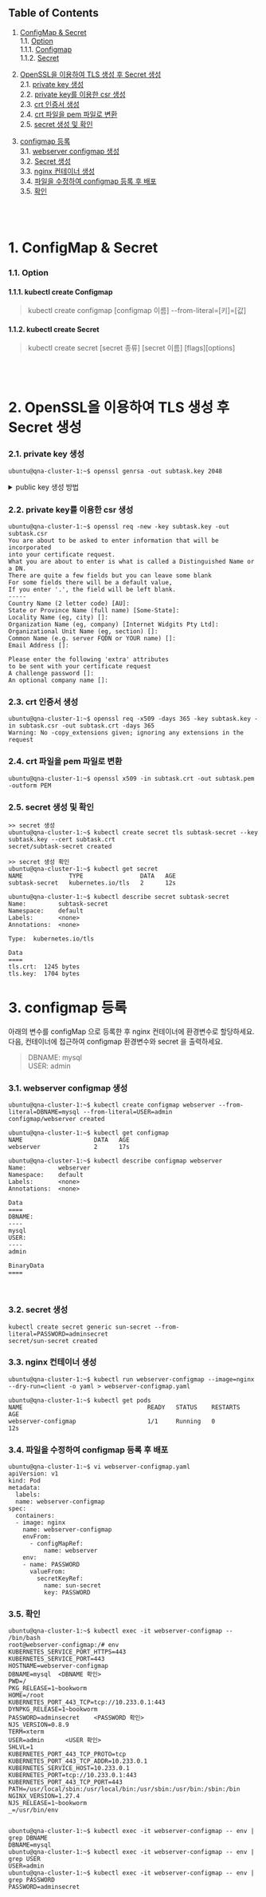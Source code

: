 ## Table of Contents

1. [ConfigMap & Secret](#1)<br>
  1.1. [Option](#1.1)<br>
  1.1.1. [Configmap](#1.1.1)<br>
  1.1.2. [Secret](#1.1.2)<br>

2. [OpenSSL을 이용하여 TLS 생성 후 Secret 생성](#2)<br>
  2.1. [private key 생성](#2.1)<br>
  2.2. [private key를 이용한 csr 생성](#2.2)<br>
  2.3. [crt 인증서 생성](#2.3)<br>
  2.4. [crt 파일을 pem 파일로 변환](#2.4)<br>
  2.5. [secret 생성 및 확인](#2.5)<br>

3. [configmap 등록](#3)<br>
  3.1. [webserver configmap 생성](#3.1)<br>
  3.2. [Secret 생성](#3.2)<br>
  3.3. [nginx 컨테이너 생성](#3.3)<br>
  3.4. [파일을 수정하여 configmap 등록 후 배포](#3.4)<br>
  3.5. [확인](#3.5)<br>

<br>
<br>


# <div id='1'> 1. ConfigMap & Secret

### <div id='1.1'> 1.1. Option

#### <div id='1.1.1'> 1.1.1. kubectl create Configmap
> kubectl create configmap [configmap 이름] --from-literal=[키]=[값]

#### <div id='1.1.2'> 1.1.2. kubectl create Secret
> kubectl create secret [secret 종류] [secret 이름] [flags][options]

<br>
<br>

# <div id='2'> 2. OpenSSL을 이용하여 TLS 생성 후 Secret 생성

### <div id='2.1'> 2.1. private key 생성

```
ubuntu@qna-cluster-1:~$ openssl genrsa -out subtask.key 2048
```

<details>
<summary> public key 생성 방법 </summary>
$ openssl rsa -in subtask.key -pubout -out publicSubtask.key
</details>

### <div id='2.2'> 2.2. private key를 이용한 csr 생성
```
ubuntu@qna-cluster-1:~$ openssl req -new -key subtask.key -out subtask.csr
You are about to be asked to enter information that will be incorporated
into your certificate request.
What you are about to enter is what is called a Distinguished Name or a DN.
There are quite a few fields but you can leave some blank
For some fields there will be a default value,
If you enter '.', the field will be left blank.
-----
Country Name (2 letter code) [AU]:
State or Province Name (full name) [Some-State]:
Locality Name (eg, city) []:
Organization Name (eg, company) [Internet Widgits Pty Ltd]:
Organizational Unit Name (eg, section) []:
Common Name (e.g. server FQDN or YOUR name) []:
Email Address []:

Please enter the following 'extra' attributes
to be sent with your certificate request
A challenge password []:
An optional company name []:
```

### <div id='2.3'> 2.3. crt 인증서 생성

```
ubuntu@qna-cluster-1:~$ openssl req -x509 -days 365 -key subtask.key -in subtask.csr -out subtask.crt -days 365
Warning: No -copy_extensions given; ignoring any extensions in the request
```

### <div id='2.4'> 2.4. crt 파일을 pem 파일로 변환
```
ubuntu@qna-cluster-1:~$ openssl x509 -in subtask.crt -out subtask.pem -outform PEM
```


### <div id='2.5'> 2.5. secret 생성 및 확인
```
>> secret 생성
ubuntu@qna-cluster-1:~$ kubectl create secret tls subtask-secret --key subtask.key --cert subtask.crt
secret/subtask-secret created

>> secret 생성 확인
ubuntu@qna-cluster-1:~$ kubectl get secret
NAME             TYPE                DATA   AGE
subtask-secret   kubernetes.io/tls   2      12s

ubuntu@qna-cluster-1:~$ kubectl describe secret subtask-secret
Name:         subtask-secret
Namespace:    default
Labels:       <none>
Annotations:  <none>

Type:  kubernetes.io/tls

Data
====
tls.crt:  1245 bytes
tls.key:  1704 bytes

```

# <div id='3'> 3. configmap 등록

아래의 변수를 configMap 으로 등록한 후 nginx 컨테이너에 환경변수로 할당하세요. 다음, 컨테이너에 접근하여 configmap 환경변수와 secret 을 출력하세요.
> DBNAME: mysql <br>
> USER: admin  <br>


### <div id='3.1'> 3.1. webserver configmap 생성
``` 
ubuntu@qna-cluster-1:~$ kubectl create configmap webserver --from-literal=DBNAME=mysql --from-literal=USER=admin
configmap/webserver created

ubuntu@qna-cluster-1:~$ kubectl get configmap
NAME                    DATA   AGE
webserver               2      17s

ubuntu@qna-cluster-1:~$ kubectl describe configmap webserver
Name:         webserver
Namespace:    default
Labels:       <none>
Annotations:  <none>

Data
====
DBNAME:
----
mysql
USER:
----
admin

BinaryData
====
```
<br>

### <div id='3.2'> 3.2. secret 생성
```
kubectl create secret generic sun-secret --from-literal=PASSWORD=adminsecret
secret/sun-secret created
```


### <div id='3.3'> 3.3. nginx 컨테이너 생성

```
ubuntu@qna-cluster-1:~$ kubectl run webserver-configmap --image=nginx --dry-run=client -o yaml > webserver-configmap.yaml
```

```
ubuntu@qna-cluster-1:~$ kubectl get pods
NAME                                   READY   STATUS    RESTARTS   AGE
webserver-configmap                    1/1     Running   0          12s

```
### <div id='3.4'> 3.4. 파일을 수정하여 configmap 등록 후 배포

```
ubuntu@qna-cluster-1:~$ vi webserver-configmap.yaml 
apiVersion: v1
kind: Pod
metadata:
  labels:
  name: webserver-configmap
spec:
  containers:
  - image: nginx
    name: webserver-configmap
    envFrom:
      - configMapRef:
          name: webserver
    env:
    - name: PASSWORD
      valueFrom:
        secretKeyRef:
          name: sun-secret
          key: PASSWORD

```


### <div id='3.5'> 3.5. 확인
```
ubuntu@qna-cluster-1:~$ kubectl exec -it webserver-configmap -- /bin/bash 
root@webserver-configmap:/# env
KUBERNETES_SERVICE_PORT_HTTPS=443
KUBERNETES_SERVICE_PORT=443
HOSTNAME=webserver-configmap
DBNAME=mysql  <DBNAME 확인>
PWD=/
PKG_RELEASE=1~bookworm
HOME=/root
KUBERNETES_PORT_443_TCP=tcp://10.233.0.1:443
DYNPKG_RELEASE=1~bookworm
PASSWORD=adminsecret    <PASSWORD 확인>
NJS_VERSION=0.8.9
TERM=xterm
USER=admin      <USER 확인>
SHLVL=1
KUBERNETES_PORT_443_TCP_PROTO=tcp
KUBERNETES_PORT_443_TCP_ADDR=10.233.0.1
KUBERNETES_SERVICE_HOST=10.233.0.1
KUBERNETES_PORT=tcp://10.233.0.1:443
KUBERNETES_PORT_443_TCP_PORT=443
PATH=/usr/local/sbin:/usr/local/bin:/usr/sbin:/usr/bin:/sbin:/bin
NGINX_VERSION=1.27.4
NJS_RELEASE=1~bookworm
_=/usr/bin/env


ubuntu@qna-cluster-1:~$ kubectl exec -it webserver-configmap -- env | grep DBNAME
DBNAME=mysql
ubuntu@qna-cluster-1:~$ kubectl exec -it webserver-configmap -- env | grep USER
USER=admin
ubuntu@qna-cluster-1:~$ kubectl exec -it webserver-configmap -- env | grep PASSWORD
PASSWORD=adminsecret


```
